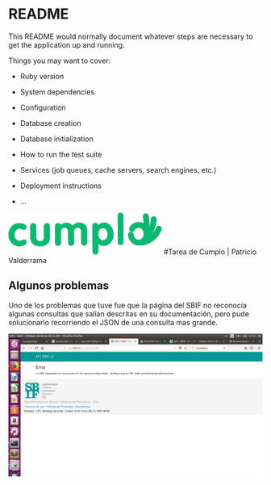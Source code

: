 # README

This README would normally document whatever steps are necessary to get the
application up and running.

Things you may want to cover:

* Ruby version

* System dependencies

* Configuration

* Database creation

* Database initialization

* How to run the test suite

* Services (job queues, cache servers, search engines, etc.)

* Deployment instructions

* ...

![Cumplo Logo](/app/assets/images/logo.png)
#Tarea de Cumplo | Patricio Valderrama

## Algunos problemas
Uno de los problemas que tuve fue que la página del SBIF no reconocía algunas consultas que salían descritas en su documentación, pero pude solucionarlo recorriendo el JSON de una consulta mas grande.

![SBIF error](/app/assets/images/error.png)
